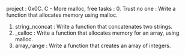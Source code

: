 project :
0x0C. C - More malloc, free
tasks :
0. Trust no one :
Write a function that allocates memory using malloc.
1. string_nconcat :
Write a function that concatenates two strings.
2. _calloc :
Write a function that allocates memory for an array, using malloc.
3. array_range :
Write a function that creates an array of integers.
